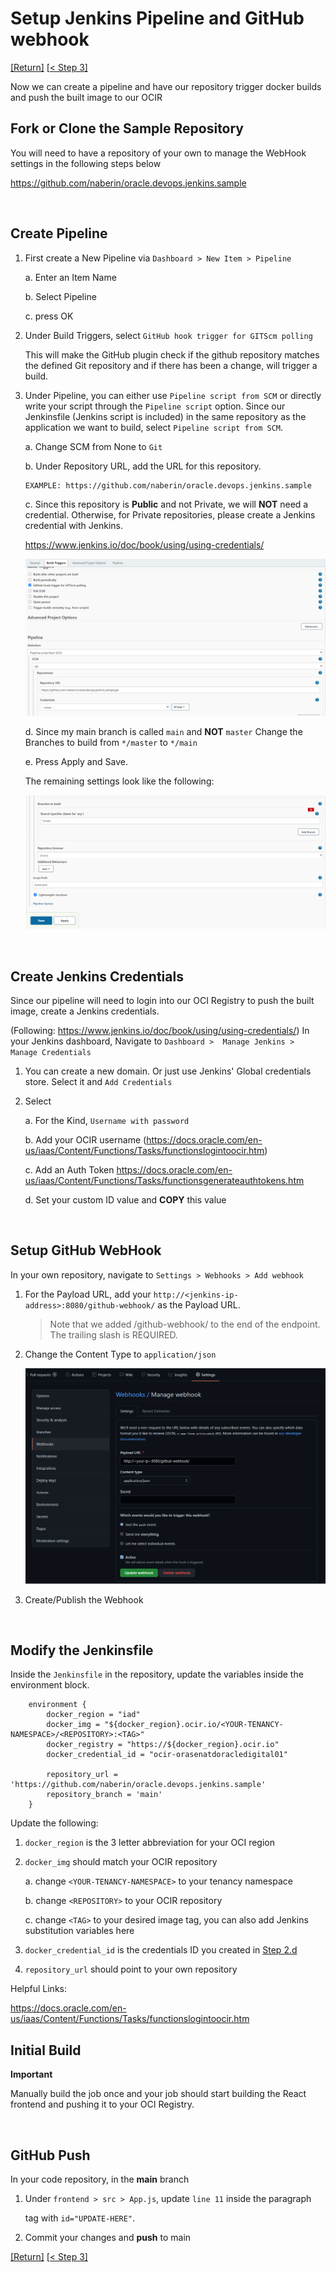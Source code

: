 # Setup Jenkins Pipeline and GitHub webhook

[[Return]](../README.md#oracle.devops.jenkins.sample) [[< Step 3]](3.jenkins.md)

Now we can create a pipeline and have our repository trigger docker builds and push the built image to our OCIR

## Fork or Clone the Sample Repository
You will need to have a repository of your own to manage the WebHook settings in the following steps below

https://github.com/naberin/oracle.devops.jenkins.sample

<br/>

## Create Pipeline

1. First create a New Pipeline via `Dashboard > New Item > Pipeline`

    a. Enter an Item Name
    
    b. Select Pipeline

    c. press OK

2. Under Build Triggers, select `GitHub hook trigger for GITScm polling`

    This will make the GitHub plugin check if the github repository matches the defined Git repository and if there has been a change, will trigger a build.

3. Under Pipeline, you can either use `Pipeline script from SCM` or directly write your script through the `Pipeline script` option. Since our Jenkinsfile (Jenkins script is included) in the same repository as the application we want to build, select `Pipeline script from SCM`.
 

    a. Change SCM from None to `Git`

    
    b. Under Repository URL, add the URL for this repository.
    ```
    EXAMPLE: https://github.com/naberin/oracle.devops.jenkins.sample
    ```

    c. Since this repository is __Public__ and not Private, we will __NOT__ need a credential.
    Otherwise, for Private repositories, please create a Jenkins credential with Jenkins.

    https://www.jenkins.io/doc/book/using/using-credentials/

    <img src="./images/4-build-trigger.png" alt="build.trigger"/>

    d. Since my main branch is called `main` and __NOT__ `master` Change the Branches to build from `*/master` to `*/main`


    e. Press Apply and Save.

    The remaining settings look like the following:

    <img src="./images/4-finish-pipeline.png" alt="finish.pipeline"/>
<br/>

## Create Jenkins Credentials

Since our pipeline will need to login into our OCI Registry to push the built image, create a Jenkins credentials.


(Following: https://www.jenkins.io/doc/book/using/using-credentials/) In your Jenkins dashboard, Navigate to `Dashboard >  Manage Jenkins > Manage Credentials`



1. You can create a new domain. Or just use Jenkins' Global credentials store. Select it and `Add Credentials`

2. Select 

    a. For the Kind, `Username with password`

    

    b. Add your OCIR username
    (https://docs.oracle.com/en-us/iaas/Content/Functions/Tasks/functionslogintoocir.htm)
    

    c. Add an Auth Token
    https://docs.oracle.com/en-us/iaas/Content/Functions/Tasks/functionsgenerateauthtokens.htm

    d. Set your custom ID value and __COPY__ this value


<br/>

## Setup GitHub WebHook

In your own repository, navigate to `Settings > Webhooks > Add webhook`

1. For the Payload URL, add your `http://<jenkins-ip-address>:8080/github-webhook/` as the Payload URL.

    > Note that we added /github-webhook/ to the end of the endpoint. The trailing slash is REQUIRED.

2. Change the Content Type to `application/json`

    <img src="./images/4-setup-webhook.png" alt="setup-webhook"/>

3. Create/Publish the Webhook

<br/>

## Modify the Jenkinsfile

Inside the `Jenkinsfile` in the repository, update the variables inside the environment block.

```
    environment {
        docker_region = "iad"
        docker_img = "${docker_region}.ocir.io/<YOUR-TENANCY-NAMESPACE>/<REPOSITORY>:<TAG>"
        docker_registry = "https://${docker_region}.ocir.io"
        docker_credential_id = "ocir-orasenatdoracledigital01"
        
        repository_url = 'https://github.com/naberin/oracle.devops.jenkins.sample'
        repository_branch = 'main'
    }
```
Update the following: 
1. `docker_region` is the 3 letter abbreviation for your OCI region

2. `docker_img` should match your OCIR repository

    a. change `<YOUR-TENANCY-NAMESPACE>` to your tenancy namespace

    b. change `<REPOSITORY>` to your OCIR repository

    c. change `<TAG>` to your desired image tag, you can also add Jenkins substitution variables here

3. `docker_credential_id` is the credentials ID you created in [Step 2.d](#create-jenkins-credentials)

4. `repository_url` should point to your own repository


Helpful Links:

https://docs.oracle.com/en-us/iaas/Content/Functions/Tasks/functionslogintoocir.htm


## Initial Build

__Important__

Manually build the job once and your job should start building the React frontend and pushing it to your OCI Registry.


<br/>

## GitHub Push

In your code repository, in the __main__ branch

1. Under `frontend > src > App.js`, update `line 11` inside the paragraph <p> tag with `id="UPDATE-HERE"`.

2. Commit your changes and __push__ to main


[[Return]](../README.md#oracle.devops.jenkins.sample) [[< Step 3]](3.jenkins.md)